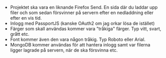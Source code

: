 * Projektet ska vara en liknande Firefox Send. En sida där du laddar upp filer och som sedan försvinner på servern efter en nedladdning eller efter en vis tid. 
* Inlogg med PassportJS (kanske OAuth2 om jag orkar lösa de istället)
* Färger som skall användas kommer vara "tråkiga" färger. Typ vitt, svart, grått etc. 
* Font kommer även den vara någon tråkig. Typ Roboto eller Arial. 
* MongoDB kommer användas för att hantera inlogg samt var filerna ligger lagrade på servern, när de ska försvinna etc. 
